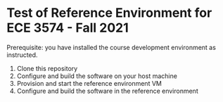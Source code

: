 # Test of Reference Environment for ECE 3574 - Fall 2021

Prerequisite: you have installed the course development environment as instructed. 

1. Clone this repository 
2. Configure and build the software on your host machine
3. Provision and start the reference environment VM
4. Configure and build the software in the reference environment
